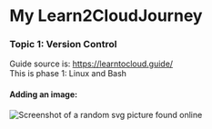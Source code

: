 # My Learn2CloudJourney
### Topic 1: Version Control
Guide source is: https://learntocloud.guide/
<br>This is phase 1: Linux and Bash
#### Adding an image:<br>

![Screenshot of a random svg picture found online](https://github.com/user-attachments/assets/f8d07684-657c-410e-8883-6fe1bbb326e8)
